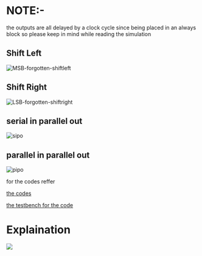 # NOTE:-

the outputs are all delayed by a clock cycle since being placed in an always block so please keep in mind while reading the simulation

## Shift Left
![MSB-forgotten-shiftleft](https://github.com/ARX-0/Digital-System-Prototyping-using-FPGAs-Intern/assets/143102635/b1485c75-caa5-4390-b50f-6e34291f2e37)
## Shift Right
![LSB-forgotten-shiftright](https://github.com/ARX-0/Digital-System-Prototyping-using-FPGAs-Intern/assets/143102635/1676e5c9-223d-4a31-b8ec-81750e790ee9)
## serial in parallel out
![sipo](https://github.com/ARX-0/Digital-System-Prototyping-using-FPGAs-Intern/assets/143102635/1c6acf20-b7b8-462b-8a46-55c30c9aa7eb)
## parallel in parallel out
![pipo](https://github.com/ARX-0/Digital-System-Prototyping-using-FPGAs-Intern/assets/143102635/d1d8ee09-da45-4d17-8d84-2b4c188b0059)

for the codes reffer 

[the codes](https://github.com/ARX-0/Digital-System-Prototyping-using-FPGAs-Intern/blob/main/verilog%20miniproject/custom_module.v)

[the testbench for the code](https://github.com/ARX-0/Digital-System-Prototyping-using-FPGAs-Intern/blob/main/verilog%20miniproject/custom_module_tb.v)

# Explaination 

![](https://github.com/ARX-0/Digital-System-Prototyping-using-FPGAs-Intern/blob/main/MSB_LSB_in_shiftleft_shift_right.png)
